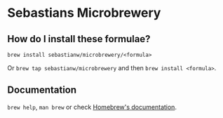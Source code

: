 # Sebastians Microbrewery

## How do I install these formulae?

`brew install sebastianw/microbrewery/<formula>`

Or `brew tap sebastianw/microbrewery` and then `brew install <formula>`.

## Documentation

`brew help`, `man brew` or check [Homebrew's documentation](https://docs.brew.sh).
